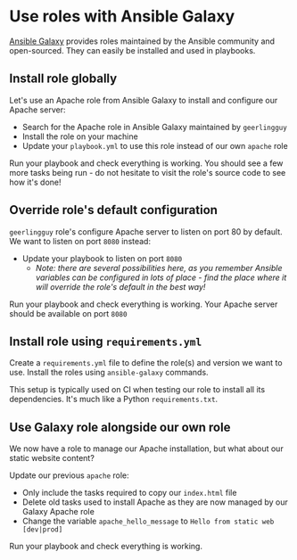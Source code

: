 # Use roles with Ansible Galaxy

[Ansible Galaxy](https://galaxy.ansible.com) provides roles maintained by the Ansible community and open-sourced. They can easily be installed and used in playbooks.

## Install role globally

Let's use an Apache role from Ansible Galaxy to install and configure our Apache server:

- Search for the Apache role in Ansible Galaxy maintained by `geerlingguy`
- Install the role on your machine
- Update your `playbook.yml` to use this role instead of our own `apache` role

Run your playbook and check everything is working. You should see a few more tasks being run - do not hesitate to visit the role's source code to see how it's done!

## Override role's default configuration

`geerlingguy` role's configure Apache server to listen on port 80 by default. We want to listen on port `8080` instead:

- Update your playbook to listen on port `8080`
  - *Note: there are several possibilities here, as you remember Ansible variables can be configured in lots of place - find the place where it will override the role's default in the best way!*

Run your playbook and check everything is working. Your Apache server should be available on port `8080`

## Install role using `requirements.yml`

Create a `requirements.yml` file to define the role(s) and version we want to use. Install the roles using `ansible-galaxy` commands.

This setup is typically used on CI when testing our role to install all its dependencies. It's much like a Python `requirements.txt`.

## Use Galaxy role alongside our own role

We now have a role to manage our Apache installation, but what about our static website content?

Update our previous `apache` role:

- Only include the tasks required to copy our `index.html` file
- Delete old tasks used to install Apache as they are now managed by our Galaxy Apache role
- Change the variable `apache_hello_message` to `Hello from static web [dev|prod]`

Run your playbook and check everything is working.
